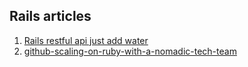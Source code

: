 ## Rails articles

1. [Rails restful api just add water](https://codelation.com/blog/rails-restful-api-just-add-water)
2. [github-scaling-on-ruby-with-a-nomadic-tech-team](https://medium.com/s-c-a-l-e/github-scaling-on-ruby-with-a-nomadic-tech-team-4db562b96dcd)
